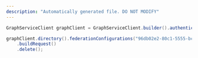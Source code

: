 ```yaml
---
description: "Automatically generated file. DO NOT MODIFY"
---
```

<!-- markdownlint-disable MD041 -->

```java
GraphServiceClient graphClient = GraphServiceClient.builder().authenticationProvider( authProvider ).buildClient();

graphClient.directory().federationConfigurations("96db02e2-80c1-5555-bc3a-de92ffb8c5be")
    .buildRequest()
    .delete();
```

